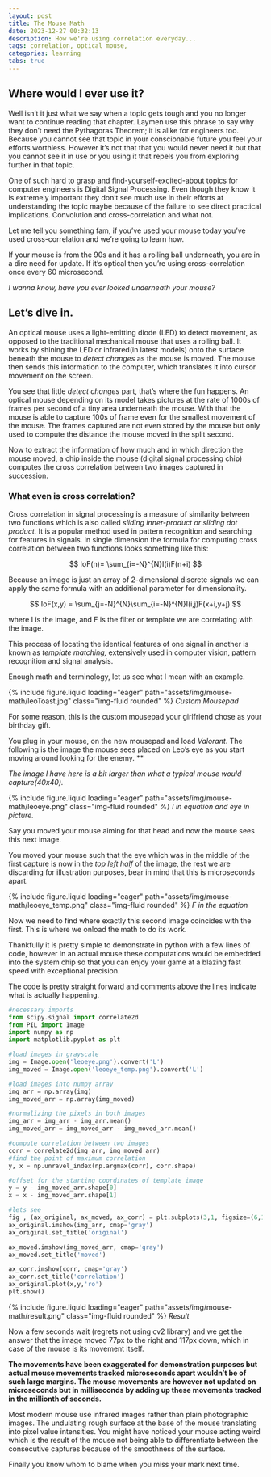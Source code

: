 ```yaml
---
layout: post
title: The Mouse Math
date: 2023-12-27 00:32:13
description: How we're using correlation everyday...
tags: correlation, optical mouse, 
categories: learning
tabs: true
---
```


## Where would I ever use it?

Well isn’t it just what we say when a topic gets tough and you no longer want to continue reading that chapter. Laymen use this phrase to say why they don’t need the Pythagoras Theorem; it is alike for engineers too. Because you cannot see that topic in your conscionable future you feel your efforts worthless. However it’s not that that you would never need it but that you cannot see it in use or you using it that repels you from exploring further in that topic.

One of such hard to grasp and find-yourself-excited-about topics for computer engineers is Digital Signal Processing. Even though they know it is extremely important they don’t see much use in their efforts at understanding the topic maybe because of the failure to see direct practical implications. Convolution and cross-correlation and what not. 

Let me tell you something fam, if you’ve used your mouse today you’ve used cross-correlation and we’re going to learn how.

If your mouse is from the 90s and it has a rolling ball underneath, you are in a dire need for update. If it’s optical then you’re using cross-correlation once every 60 microsecond.

*I wanna know, have you ever looked underneath your mouse?*

## Let’s dive in.

An optical mouse uses a light-emitting diode (LED) to detect movement, as opposed to the traditional mechanical mouse that uses a rolling ball. It works by shining the LED or infrared(in latest models) onto the surface beneath the mouse to *detect changes* as the mouse is moved. The mouse then sends this information to the computer, which translates it into cursor movement on the screen.

You see that little *detect changes* part, that’s where the fun happens. An optical mouse depending on its model takes pictures at the rate of 1000s of frames per second of a tiny area underneath the mouse. With that the mouse is able to capture 100s of frame even for the smallest movement of the mouse. The frames captured are not even stored by the mouse but only used to compute the distance the mouse moved in the split second.

Now to extract the information of how much and in which direction the mouse moved, a chip inside the mouse (digital signal processing chip) computes the cross correlation between two images captured in succession.

### What even is cross correlation?

Cross correlation in signal processing is a measure of similarity between two functions which is also called *sliding inner-product or sliding dot product.* It is a popular method used in pattern recognition and searching for features in signals. In single dimension the formula for computing cross correlation between two functions looks something like this: 

$$ 
IoF(n)= \sum_{i=-N}^{N}I(i)F(n+i)
$$  
<!-- ![()](mouse-math/eq1.png) -->
Because an image is just an array of 2-dimensional discrete signals we can apply the same formula with an additional parameter for dimensionality.


$$
IoF(x,y) = \sum_{j=-N}^{N}\sum_{i=-N}^{N}I(i,j)F(x+i,y+j) 
$$  
<!-- ![()](mouse-math/eq2.png) -->

where I is the image, and F is the filter or template we are correlating with the image.

This process of locating the identical features of one signal in another is known as *template matching,* extensively used in computer vision, pattern recognition and signal analysis.

Enough math and terminology, let us see what I mean with an example.

{% include figure.liquid loading="eager" path="assets/img/mouse-math/leoToast.jpg" class="img-fluid rounded" %} 
*Custom Mousepad*

For some reason, this is the custom mousepad your girlfriend chose as your birthday gift. 

You plug in your mouse, on the new mousepad and load *Valorant*. The following is the image the mouse sees placed on Leo’s eye as you start moving around looking for the enemy.  **

*The image I have here is a bit larger than what a typical mouse would capture(40x40).*

<!-- ![*I in equation and eye in picture.*](mouse-math/leoeye.png) -->

{% include figure.liquid loading="eager" path="assets/img/mouse-math/leoeye.png" class="img-fluid rounded" %} 
*I in equation and eye in picture.*

Say you moved your mouse aiming for that head and now the mouse sees this next image. 

You moved your mouse such that the eye which was in the middle of the first capture is now in the *top left half* of the image, the rest we are discarding for illustration purposes, bear in mind that this is microseconds apart.

<!-- ![F in the equation](mouse-math/leoeye_temp.png) -->
{% include figure.liquid loading="eager" path="assets/img/mouse-math/leoeye_temp.png" class="img-fluid rounded" %} 
*F in the equation*

Now we need to find where exactly this second image coincides with the first. This is where we onload the math to do its work.

Thankfully it is pretty simple to demonstrate in python with a few lines of code, however in an actual mouse these computations would be embedded into the system chip so that you can enjoy your game at a blazing fast speed with exceptional precision.

The code is pretty straight forward and comments above the lines indicate what is actually happening.

```python
#necessary imports
from scipy.signal import correlate2d
from PIL import Image
import numpy as np
import matplotlib.pyplot as plt

#load images in grayscale
img = Image.open('leoeye.png').convert('L')
img_moved = Image.open('leoeye_temp.png').convert('L')

#load images into numpy array
img_arr = np.array(img)
img_moved_arr = np.array(img_moved)

#normalizing the pixels in both images
img_arr = img_arr - img_arr.mean()
img_moved_arr = img_moved_arr - img_moved_arr.mean()

#compute correlation between two images
corr = correlate2d(img_arr, img_moved_arr) 
#find the point of maximum correlation
y, x = np.unravel_index(np.argmax(corr), corr.shape) 

#offset for the starting coordinates of template image
y = y - img_moved_arr.shape[0] 
x = x - img_moved_arr.shape[1]

#lets see
fig , (ax_original, ax_moved, ax_corr) = plt.subplots(3,1, figsize=(6,15))
ax_original.imshow(img_arr, cmap='gray')
ax_original.set_title('original')

ax_moved.imshow(img_moved_arr, cmap='gray')
ax_moved.set_title('moved')

ax_corr.imshow(corr, cmap='gray')
ax_corr.set_title('correlation')
ax_original.plot(x,y,'ro')
plt.show()
```

<!-- ![Result](mouse-math/result.png) -->
{% include figure.liquid loading="eager" path="assets/img/mouse-math/result.png" class="img-fluid rounded" %} 
*Result*

Now a few seconds wait (regrets not using cv2 library) and we get the answer that the image moved 77px to the right and 117px down, which in case of the mouse is its movement itself.

****************************The movements have been exaggerated for demonstration purposes but actual mouse movements tracked microseconds  apart wouldn’t be of such large margins. The mouse movements are however not updated on microseconds but in milliseconds by adding up these movements tracked in the millionth of seconds.****************************

Most modern mouse use infrared images rather than plain photographic images. The undulating rough surface at the base of the mouse translating into pixel value intensities. You might have noticed your mouse acting weird which is the result of the mouse not being able to differentiate between the consecutive captures because of the smoothness of the surface.

Finally you know whom to blame when you miss your mark next  time.